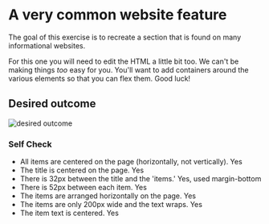 # A very common website feature

The goal of this exercise is to recreate a section that is found on many informational websites.

For this one you will need to edit the HTML a little bit too. We can't be making things _too_ easy for you. You'll want to add containers around the various elements so that you can flex them. Good luck!

## Desired outcome

![desired outcome](./desired-outcome.png)

### Self Check

- All items are centered on the page (horizontally, not vertically). Yes
- The title is centered on the page. Yes
- There is 32px between the title and the 'items.' Yes, used margin-bottom
- There is 52px between each item. Yes
- The items are arranged horizontally on the page. Yes
- The items are only 200px wide and the text wraps. Yes
- The item text is centered. Yes
